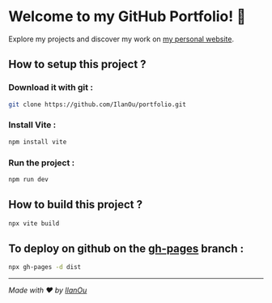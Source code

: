 # Welcome to my GitHub Portfolio! 🚀

Explore my projects and discover my work on [my personal website](https://ilanou.github.io/portfolio/).

## How to setup this project ?

### Download it with git :

```bash
git clone https://github.com/IlanOu/portfolio.git
```

### Install Vite :

```bash
npm install vite
```

### Run the project :

```bash
npm run dev
```

## How to build this project ?

```bash	
npx vite build
```

## To deploy on github on the [gh-pages](https://github.com/IlanOu/portfolio/tree/gh-pages) branch :

```bash
npx gh-pages -d dist
```
---
*Made with ❤ by [IlanOu](https://github.com/IlanOu)*
